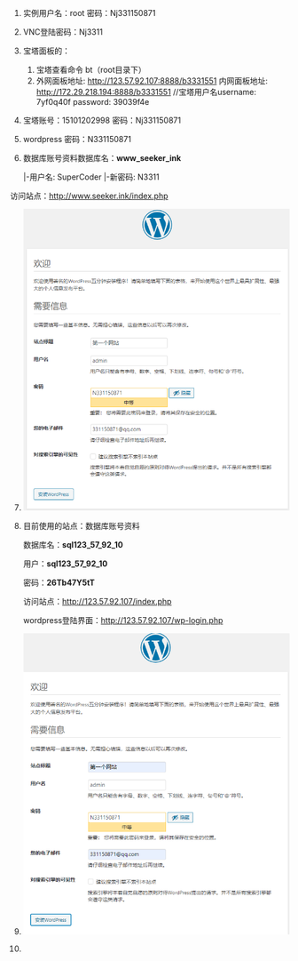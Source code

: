 1. 实例用户名：root  密码：Nj331150871

2. VNC登陆密码：Nj3311

3. 宝塔面板的：

   1. 宝塔查看命令 bt（root目录下）
   2. 外网面板地址: http://123.57.92.107:8888/b3331551
      内网面板地址: http://172.29.218.194:8888/b3331551
      //宝塔用户名username: 7yf0q40f
      password: 39039f4e

4. 宝塔账号：15101202998  密码：Nj331150871

5. wordpress 密码：N331150871

6. 数据库账号资料数据库名：**www_seeker_ink**

   |-用户名: SuperCoder
|-新密码: N3311
   
访问站点：http://www.seeker.ink/index.php
   
7. ![image-20211101211013552](阿里云服务器.assets/image-20211101211013552.png)

8. 目前使用的站点：数据库账号资料

   数据库名：**sql123_57_92_10**

   用户：**sql123_57_92_10**

   密码：**26Tb47Y5tT**

   访问站点：http://123.57.92.107/index.php

   wordpress登陆界面：http://123.57.92.107/wp-login.php

9. ![image-20211101213513277](阿里云服务器.assets/image-20211101213513277.png)

10. 